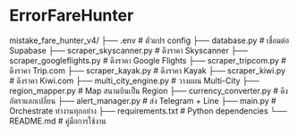 # ErrorFareHunter
mistake_fare_hunter_v4/
├── .env                     # ตัวแปร config
├── database.py               # เชื่อมต่อ Supabase
├── scraper_skyscanner.py     # ดึงราคา Skyscanner
├── scraper_googleflights.py  # ดึงราคา Google Flights
├── scraper_tripcom.py        # ดึงราคา Trip.com
├── scraper_kayak.py          # ดึงราคา Kayak
├── scraper_kiwi.py           # ดึงราคา Kiwi.com
├── multi_city_engine.py      # วางแผน Multi-City
├── region_mapper.py          # Map สนามบินเป็น Region
├── currency_converter.py     # ดึงอัตราแลกเปลี่ยน
├── alert_manager.py          # ส่ง Telegram + Line
├── main.py                   # Orchestrate ทำงานทุกอย่าง
├── requirements.txt          # Python dependencies
└── README.md                 # คู่มือการใช้งาน
